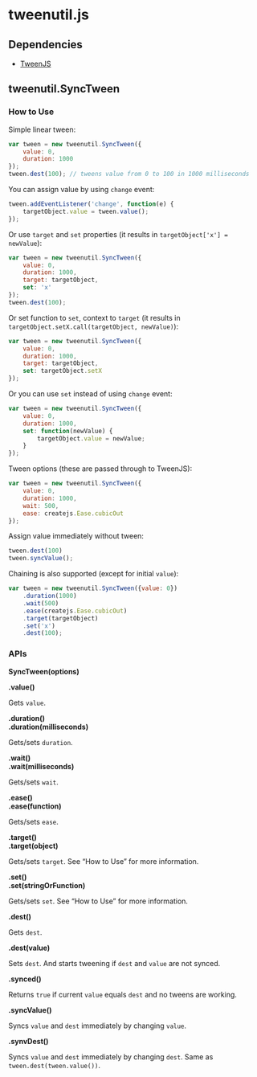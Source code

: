 # tweenutil.js

## Dependencies

- [TweenJS](https://github.com/CreateJS/TweenJS/)

## tweenutil.SyncTween

### How to Use

Simple linear tween:

```javascript
var tween = new tweenutil.SyncTween({
	value: 0,
	duration: 1000
});
tween.dest(100); // tweens value from 0 to 100 in 1000 milliseconds
```

You can assign value by using `change` event:

```javascript
tween.addEventListener('change', function(e) {
	targetObject.value = tween.value();
});
```

Or use `target` and `set` properties (it results in `targetObject['x'] = newValue`):

```javascript
var tween = new tweenutil.SyncTween({
	value: 0,
	duration: 1000,
	target: targetObject,
	set: 'x'
});
tween.dest(100);
```

Or set function to `set`, context to `target` (it results in `targetObject.setX.call(targetObject, newValue)`):

```javascript
var tween = new tweenutil.SyncTween({
	value: 0,
	duration: 1000,
	target: targetObject,
	set: targetObject.setX
});
```

Or you can use `set` instead of using `change` event:

```javascript
var tween = new tweenutil.SyncTween({
	value: 0,
	duration: 1000,
	set: function(newValue) {
		targetObject.value = newValue;
	}
});
```

Tween options (these are passed through to TweenJS):

```javascript
var tween = new tweenutil.SyncTween({
	value: 0,
	duration: 1000,
	wait: 500,
	ease: createjs.Ease.cubicOut
});
```

Assign value immediately without tween:

```javascript
tween.dest(100)
tween.syncValue();
```

Chaining is also supported (except for initial `value`):

```javascript
var tween = new tweenutil.SyncTween({value: 0})
	.duration(1000)
	.wait(500)
	.ease(createjs.Ease.cubicOut)
	.target(targetObject)
	.set('x')
	.dest(100);
```

### APIs

**SyncTween(options)**

**.value()**

Gets `value`.

**.duration()**  
**.duration(milliseconds)**

Gets/sets `duration`.

**.wait()**  
**.wait(milliseconds)**

Gets/sets `wait`.

**.ease()**  
**.ease(function)**

Gets/sets `ease`.

**.target()**  
**.target(object)**

Gets/sets `target`. See “How to Use” for more information.

**.set()**  
**.set(stringOrFunction)**

Gets/sets `set`. See “How to Use” for more information.

**.dest()**

Gets `dest`.

**.dest(value)**

Sets `dest`. And starts tweening if `dest` and `value` are not synced.

**.synced()**

Returns `true` if current `value` equals `dest` and no tweens are working.

**.syncValue()**

Syncs `value` and `dest` immediately by changing `value`.

**.synvDest()**

Syncs `value` and `dest` immediately by changing `dest`. Same as `tween.dest(tween.value())`.